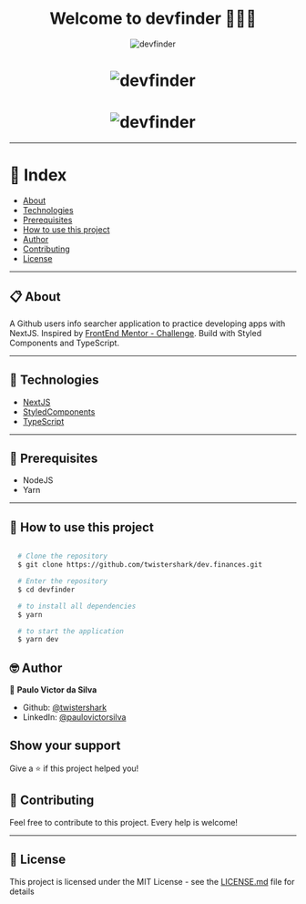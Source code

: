 <h1 align="center">Welcome to devfinder 👨🏻‍💻</h1>
<p align="center">
  <img alt="devfinder" src="https://github.com/twistershark/devfinder/tree/main/docs/1.png" />
</p>

<h1 align="center">
  <img alt="devfinder" src="https://github.com/twistershark/devfinder/tree/main/docs/2.png" />
</h1>

<h1 align="center">
  <img alt="devfinder" src="https://github.com/twistershark/devfinder/tree/main/docs/3.png" />
</h1>

---

# 📑 Index

- [About](#-about)
- [Technologies](#-technologies)
- [Prerequisites](#-prerequisites)
- [How to use this project](#-how-to-use-this-project)
- [Author](#-author)
- [Contributing](#-contributing)
- [License](#-license)

---

## 📋 About

A Github users info searcher application to practice developing apps with NextJS. Inspired by [FrontEnd Mentor - Challenge](https://www.frontendmentor.io/challenges/github-user-search-app-Q09YOgaH6). Build with Styled Components and TypeScript.

---

## 🚀 Technologies

- [NextJS](https://nextjs.org/)
- [StyledComponents](https://styled-components.com/)
- [TypeScript](https://www.typescriptlang.org/)

---

## 🔧 Prerequisites

- NodeJS
- Yarn

---

## 🌟 How to use this project

```sh

  # Clone the repository
  $ git clone https://github.com/twistershark/dev.finances.git

  # Enter the repository
  $ cd devfinder

  # to install all dependencies
  $ yarn

  # to start the application
  $ yarn dev

```

## 🤓 Author

👤 **Paulo Victor da Silva**

- Github: [@twistershark](https://github.com/twistershark)
- LinkedIn: [@paulovictorsilva](https://linkedin.com/in/paulovictorsilva)

## Show your support

Give a ⭐️ if this project helped you!

## 🤝 Contributing

Feel free to contribute to this project. Every help is welcome!

---

## 📃 License

This project is licensed under the MIT License - see the [LICENSE.md](LICENSE) file for details
